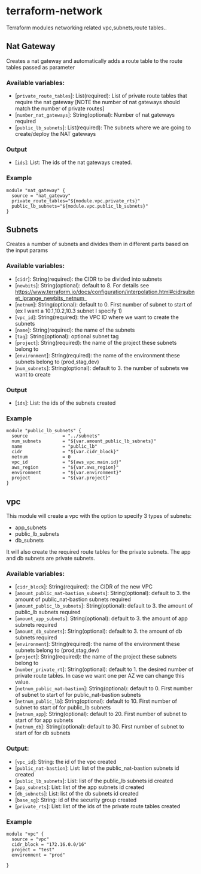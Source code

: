 # terraform-network
Terraform modules networking related vpc,subnets,route tables..

## Nat Gateway
Creates a nat gateway and automatically adds a route table to the route tables passed as parameter

### Available variables:
 * [`private_route_tables`]: List(required): List of private route tables that require the nat gateway [NOTE the number of nat gateways should match the number of private routes]
 * [`number_nat_gateways`]: String(optional):  Number of nat gateways required
 * [`public_lb_subnets`]: List(required): The subnets where we are going to create/deploy the NAT gateways
### Output
 * [`ids`]: List: The ids of the nat gateways created.

### Example
  ```
  module "nat_gateway" {
    source = "nat_gateway"
    private_route_tables="${module.vpc.private_rts}"
    public_lb_subnets="${module.vpc.public_lb_subnets}"
  }
  ```
## Subnets

Creates a number of subnets and divides them in different parts based on the input params

### Available variables:
 * [`cidr`]: String(required): the CIDR to be divided into subnets  
 * [`newbits`]: String(optional): default to 8. For details see https://www.terraform.io/docs/configuration/interpolation.html#cidrsubnet_iprange_newbits_netnum_
 * [`netnum`]: String(optional): default to 0. First number of subnet to start of (ex I want a 10.1,10.2,10.3 subnet I specify 1)
 * [`vpc_id`]: String(required): the VPC ID where we want to create the subnets
 * [`name`]: String(required): the name of the subnets
 * [`tag`]: String(optional): optional subnet tag
 * [`project`]: String(required): the name of the project these subnets belong to
 * [`environment`]: String(required): the name of the environment these subnets belong to (prod,stag,dev)
 * [`num_subnets`]: String(optional): default to 3. the number of subnets we want to create

### Output
 * [`ids`]: List: the ids of the subnets created

### Example
```
module "public_lb_subnets" {
  source             = "../subnets"
  num_subnets        = "${var.amount_public_lb_subnets}"
  name               = "public_lb"
  cidr               = "${var.cidr_block}"
  netnum             = 0
  vpc_id             = "${aws_vpc.main.id}"
  aws_region         = "${var.aws_region}"
  environment        = "${var.environment}"
  project            = "${var.project}"
}
```
## vpc
This module will create a vpc with the option to specify 3 types of subnets:
 - app_subnets
 - public_lb_subnets
 - db_subnets

It will also create the required route tables for the private subnets. The app and db subnets are private subnets.

### Available variables:
 * [`cidr_block`]: String(required): the CIDR of the new VPC
 * [`amount_public_nat-bastion_subnets`]: String(optional): default to 3. the amount of public_nat-bastion subnets required
 * [`amount_public_lb_subnets`]: String(optional): default to 3. the amount of public_lb subnets required
 * [`amount_app_subnets`]: String(optional): default to 3. the amount of app subnets required
 * [`amount_db_subnets`]: String(optional): default to 3. the amount of db subnets required
 * [`environment`]: String(required): the name of the environment these subnets belong to (prod,stag,dev)
 * [`project`]: String(required): the name of the project these subnets belong to
 * [`number_private_rt`]: String(optional): default to 1. the desired number of private route tables. In case we want one per AZ we can change this value.
 * [`netnum_public_nat-bastion`]: String(optional): default to 0. First number of subnet to start of for public_nat-bastion subnets
 * [`netnum_public_lb`]: String(optional): default to 10. First number of subnet to start of for public_lb subnets
 * [`netnum_app`]: String(optional): default to 20. First number of subnet to start of for app subnets
 * [`netnum_db`]: String(optional): default to 30. First number of subnet to start of for db subnets

### Output:
 * [`vpc_id`]: String: the id of the vpc created
 * [`public_nat-bastion`]: List: list of the public_nat-bastion subnets id created
 * [`public_lb_subnets`]: List: list of the public_lb subnets id created
 * [`app_subnets`]: List: list of the app subnets id created
 * [`db_subnets`]: List: list of the db subnets id created
 * [`base_sg`]: String: id of the security group created
 * [`private_rts`]:  List: list of the ids of the private route tables created

### Example
 ```
 module "vpc" {
   source = "vpc"
   cidr_block = "172.16.0.0/16"
   project = "test"
   environment = "prod"

 }
 ```
